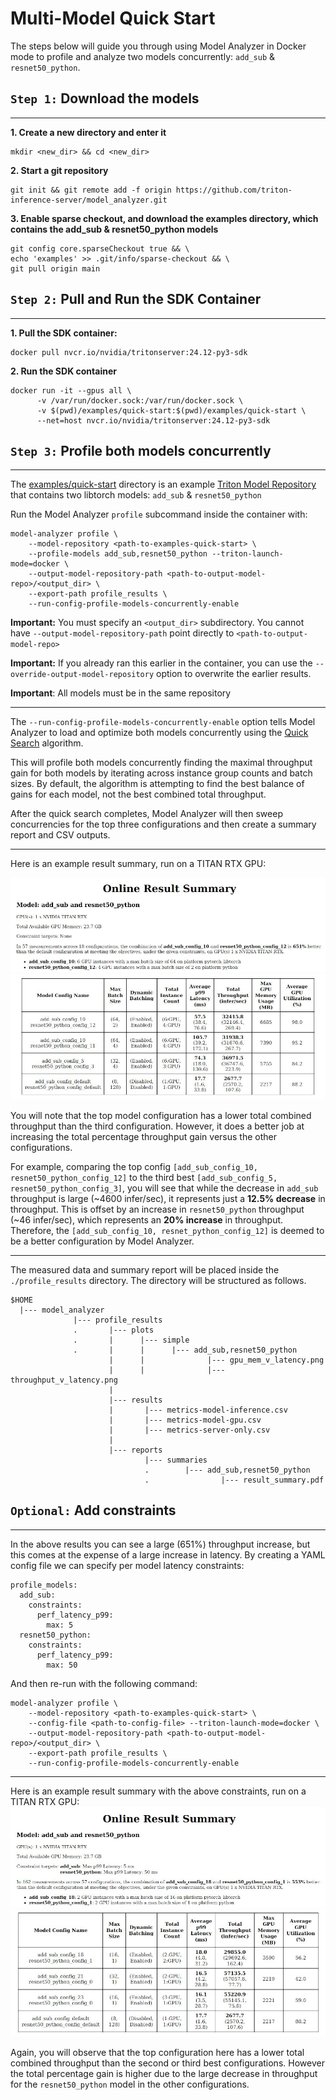 <!--
Copyright (c) 2020-2023, NVIDIA CORPORATION & AFFILIATES. All rights reserved.

Licensed under the Apache License, Version 2.0 (the "License");
you may not use this file except in compliance with the License.
You may obtain a copy of the License at

    http://www.apache.org/licenses/LICENSE-2.0

Unless required by applicable law or agreed to in writing, software
distributed under the License is distributed on an "AS IS" BASIS,
WITHOUT WARRANTIES OR CONDITIONS OF ANY KIND, either express or implied.
See the License for the specific language governing permissions and
limitations under the License.
-->

# Multi-Model Quick Start

The steps below will guide you through using Model Analyzer in Docker mode to profile and analyze two models concurrently: `add_sub` & `resnet50_python`.

## `Step 1:` Download the models

---

**1. Create a new directory and enter it**

```
mkdir <new_dir> && cd <new_dir>
```

**2. Start a git repository**

```
git init && git remote add -f origin https://github.com/triton-inference-server/model_analyzer.git
```

**3. Enable sparse checkout, and download the examples directory, which contains the add_sub & resnet50_python models**

```
git config core.sparseCheckout true && \
echo 'examples' >> .git/info/sparse-checkout && \
git pull origin main
```

## `Step 2:` Pull and Run the SDK Container

---

**1. Pull the SDK container:**

```
docker pull nvcr.io/nvidia/tritonserver:24.12-py3-sdk
```

**2. Run the SDK container**

```
docker run -it --gpus all \
      -v /var/run/docker.sock:/var/run/docker.sock \
      -v $(pwd)/examples/quick-start:$(pwd)/examples/quick-start \
      --net=host nvcr.io/nvidia/tritonserver:24.12-py3-sdk
```

## `Step 3:` Profile both models concurrently

---

The [examples/quick-start](../examples/quick-start) directory is an example
[Triton Model Repository](https://github.com/triton-inference-server/server/blob/main/docs/user_guide/model_repository.md) that contains two libtorch models: `add_sub` & `resnet50_python`

Run the Model Analyzer `profile` subcommand inside the container with:

```
model-analyzer profile \
    --model-repository <path-to-examples-quick-start> \
    --profile-models add_sub,resnet50_python --triton-launch-mode=docker \
    --output-model-repository-path <path-to-output-model-repo>/<output_dir> \
    --export-path profile_results \
    --run-config-profile-models-concurrently-enable
```

**Important:** You must specify an `<output_dir>` subdirectory. You cannot have `--output-model-repository-path` point directly to `<path-to-output-model-repo>`

**Important:** If you already ran this earlier in the container, you can use the `--override-output-model-repository` option to overwrite the earlier results.

**Important**: All models must be in the same repository

---

The `--run-config-profile-models-concurrently-enable` option tells Model Analyzer to load and optimize both models concurrently using the [Quick Search](config_search.md#quick-search-mode) algorithm.

This will profile both models concurrently finding the maximal throughput gain for both models by iterating across instance group counts and batch sizes. By default, the algorithm is attempting to find the best balance of gains for each model, not the best combined total throughput.

After the quick search completes, Model Analyzer will then sweep concurrencies for the top three configurations and then create a summary report and CSV outputs.

---

Here is an example result summary, run on a TITAN RTX GPU:

![Result Summary Top](../examples/mm_result_summary_top.jpg)
![Result Summary Table](../examples/mm_result_summary_table.jpg)

You will note that the top model configuration has a lower total combined throughput than the third configuration. However, it does a better job at increasing the total percentage throughput gain versus the other configurations.

For example, comparing the top config `[add_sub_config_10, resnet50_python_config_12]` to the third best `[add_sub_config_5, resnet50_python_config_3]`, you will see that while the decrease in `add_sub` throughput is large (~4600 infer/sec), it represents just a **12.5% decrease** in throughput. This is offset by an increase in `resnet50_python` throughput (~46 infer/sec), which represents an **20% increase** in throughput. Therefore, the `[add_sub_config_10, resnet_python_config_12]` is deemed to be a better configuration by Model Analyzer.

---

The measured data and summary report will be placed inside the
`./profile_results` directory. The directory will be structured as follows.

```
$HOME
  |--- model_analyzer
              |--- profile_results
              .       |--- plots
              .       |      |--- simple
              .       |      |      |--- add_sub,resnet50_python
                      |      |              |--- gpu_mem_v_latency.png
                      |      |              |--- throughput_v_latency.png
                      |
                      |--- results
                      |       |--- metrics-model-inference.csv
                      |       |--- metrics-model-gpu.csv
                      |       |--- metrics-server-only.csv
                      |
                      |--- reports
                              |--- summaries
                              .        |--- add_sub,resnet50_python
                              .                |--- result_summary.pdf
```

## `Optional:` Add constraints

---

In the above results you can see a large (651%) throughput increase, but this comes at the expense of a large increase in latency. By creating a YAML config file we can specify per model latency constraints:

```
profile_models:
  add_sub:
    constraints:
      perf_latency_p99:
        max: 5
  resnet50_python:
    constraints:
      perf_latency_p99:
        max: 50
```

And then re-run with the following command:

```
model-analyzer profile \
    --model-repository <path-to-examples-quick-start> \
    --config-file <path-to-config-file> --triton-launch-mode=docker \
    --output-model-repository-path <path-to-output-model-repo>/<output_dir> \
    --export-path profile_results \
    --run-config-profile-models-concurrently-enable
```

---

Here is an example result summary with the above constraints, run on a TITAN RTX GPU:
![Result Summary Constraint Top](../examples/mm_result_summary_constraint_top.jpg)
![Result Summary Constraint Table](../examples/mm_result_summary_constraint_table.jpg)

Again, you will observe that the top configuration here has a lower total combined throughput than the second or third best configurations. However the total percentage gain is higher due to the large decrease in throughput for the `resnet50_python` model in the other configurations.
